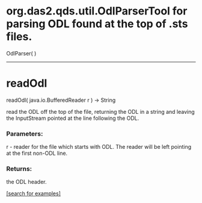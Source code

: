 # org.das2.qds.util.OdlParserTool for parsing ODL found at the top of .sts files.
OdlParser( )


***
<a name="readOdl"></a>
# readOdl
readOdl( java.io.BufferedReader r ) &rarr; String

read the ODL off the top of the file, returning the ODL
 in a string and leaving the InputStream pointed at the 
 line following the ODL.

### Parameters:
r - reader for the file which starts with ODL.  The reader will be left pointing at the first non-ODL line.

### Returns:
the ODL header.

<a href="https://github.com/autoplot/dev/search?q=readOdl&unscoped_q=readOdl">[search for examples]</a>

